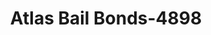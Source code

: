 ---
f_zip-code: 66451
f_state-code: KS
title: Atlas Bail Bonds-4898
f_phone: 785-828-9727
f_city-only: Lyndon
f_address: Lyndon Lyndon
f_location-unique-id: '4898'
slug: atlas-bail-bonds-4898
updated-on: '2024-05-30T13:46:58.046Z'
created-on: '2024-05-30T13:36:59.803Z'
published-on: '2024-05-30T13:54:32.469Z'
f_city-state: cms/city/lyndon-ks.md
f_company: cms/company/atlas-bail-bonds.md
f_state: cms/state/kansas.md
layout: '[payday-loan].html'
tags: payday-loan
---